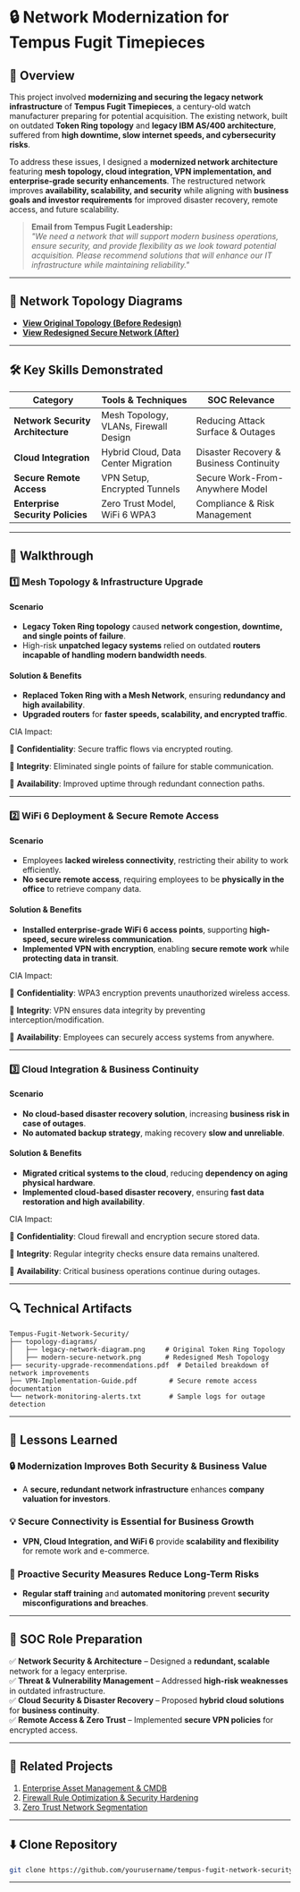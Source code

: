 # 🔒 Network Modernization for Tempus Fugit Timepieces  

## 📌 Overview  

This project involved **modernizing and securing the legacy network infrastructure** of **Tempus Fugit Timepieces**, a century-old watch manufacturer preparing for potential acquisition. The existing network, built on outdated **Token Ring topology** and **legacy IBM AS/400 architecture**, suffered from **high downtime, slow internet speeds, and cybersecurity risks**.  

To address these issues, I designed a **modernized network architecture** featuring **mesh topology, cloud integration, VPN implementation, and enterprise-grade security enhancements**. The restructured network improves **availability, scalability, and security** while aligning with **business goals and investor requirements** for improved disaster recovery, remote access, and future scalability.  

> **Email from Tempus Fugit Leadership:**  
> *"We need a network that will support modern business operations, ensure security, and provide flexibility as we look toward potential acquisition. Please recommend solutions that will enhance our IT infrastructure while maintaining reliability."*  

---

## 🔗 Network Topology Diagrams  

- **[View Original Topology (Before Redesign)](https://docs.google.com/presentation/d/1xF5nGCYwEf7ViZHXXDn4n8RKp60sCYMZ/edit?usp=sharing&ouid=102718126157502254048&rtpof=true&sd=true)**  
- **[View Redesigned Secure Network (After)](https://docs.google.com/presentation/d/1xF5nGCYwEf7ViZHXXDn4n8RKp60sCYMZ/edit?usp=sharing&ouid=102718126157502254048&rtpof=true&sd=true)**  

---

## 🛠️ Key Skills Demonstrated  

| **Category**                   | **Tools & Techniques**               | **SOC Relevance**                 |
|---------------------------------|--------------------------------------|-----------------------------------|
| **Network Security Architecture** | Mesh Topology, VLANs, Firewall Design | Reducing Attack Surface & Outages |
| **Cloud Integration**           | Hybrid Cloud, Data Center Migration | Disaster Recovery & Business Continuity |
| **Secure Remote Access**        | VPN Setup, Encrypted Tunnels        | Secure Work-From-Anywhere Model |
| **Enterprise Security Policies** | Zero Trust Model, WiFi 6 WPA3        | Compliance & Risk Management |

---

## 🚀 Walkthrough  

### **1️⃣ Mesh Topology & Infrastructure Upgrade**  

#### **Scenario**  
- **Legacy Token Ring topology** caused **network congestion, downtime, and single points of failure**.  
- High-risk **unpatched legacy systems** relied on outdated **routers incapable of handling modern bandwidth needs**.  

#### **Solution & Benefits**  
- **Replaced Token Ring with a Mesh Network**, ensuring **redundancy and high availability**.  
- **Upgraded routers** for **faster speeds, scalability, and encrypted traffic**.  


﻿CIA Impact:
 
🔹 **Confidentiality**: Secure traffic flows via encrypted routing.

🔹 **Integrity**: Eliminated single points of failure for stable communication.

🔹 **Availability**: Improved uptime through redundant connection paths.

---

### **2️⃣ WiFi 6 Deployment & Secure Remote Access**  

#### **Scenario**  
- Employees **lacked wireless connectivity**, restricting their ability to work efficiently.  
- **No secure remote access**, requiring employees to be **physically in the office** to retrieve company data.  

#### **Solution & Benefits**  
- **Installed enterprise-grade WiFi 6 access points**, supporting **high-speed, secure wireless communication**.  
- **Implemented VPN with encryption**, enabling **secure remote work** while **protecting data in transit**.  


﻿CIA Impact:
 
🔹 **Confidentiality**: WPA3 encryption prevents unauthorized wireless access.

🔹 **Integrity**: VPN ensures data integrity by preventing interception/modification.

🔹 **Availability**: Employees can securely access systems from anywhere.



---

### **3️⃣ Cloud Integration & Business Continuity**  

#### **Scenario**  
- **No cloud-based disaster recovery solution**, increasing **business risk in case of outages**.  
- **No automated backup strategy**, making recovery **slow and unreliable**.  

#### **Solution & Benefits**  
- **Migrated critical systems to the cloud**, reducing **dependency on aging physical hardware**.  
- **Implemented cloud-based disaster recovery**, ensuring **fast data restoration and high availability**.  


﻿CIA Impact:
 
🔹 **Confidentiality**: Cloud firewall and encryption secure stored data.

🔹 **Integrity**: Regular integrity checks ensure data remains unaltered.

🔹 **Availability**: Critical business operations continue during outages.

---

## 🔍 Technical Artifacts  

```plaintext
Tempus-Fugit-Network-Security/
├── topology-diagrams/
│   ├── legacy-network-diagram.png     # Original Token Ring Topology
│   ├── modern-secure-network.png      # Redesigned Mesh Topology
├── security-upgrade-recommendations.pdf  # Detailed breakdown of network improvements
├── VPN-Implementation-Guide.pdf        # Secure remote access documentation
└── network-monitoring-alerts.txt       # Sample logs for outage detection
```

---

## 🌟 Lessons Learned  

### 🔒 **Modernization Improves Both Security & Business Value**  
- A **secure, redundant network infrastructure** enhances **company valuation for investors**.  

### 💡 **Secure Connectivity is Essential for Business Growth**  
- **VPN, Cloud Integration, and WiFi 6** provide **scalability and flexibility** for remote work and e-commerce.  

### 📝 **Proactive Security Measures Reduce Long-Term Risks**  
- **Regular staff training** and **automated monitoring** prevent **security misconfigurations and breaches**.  

---

## 🎯 SOC Role Preparation  

✅ **Network Security & Architecture** – Designed a **redundant, scalable** network for a legacy enterprise.  
✅ **Threat & Vulnerability Management** – Addressed **high-risk weaknesses** in outdated infrastructure.  
✅ **Cloud Security & Disaster Recovery** – Proposed **hybrid cloud solutions** for **business continuity**.  
✅ **Remote Access & Zero Trust** – Implemented **secure VPN policies** for encrypted access.  

---

## 🔗 Related Projects  

1. [Enterprise Asset Management & CMDB](#)  
2. [Firewall Rule Optimization & Security Hardening](#)  
3. [Zero Trust Network Segmentation](#)  

---

## ⬇️ **Clone Repository**  

```bash
git clone https://github.com/yourusername/tempus-fugit-network-security.git
```

---

